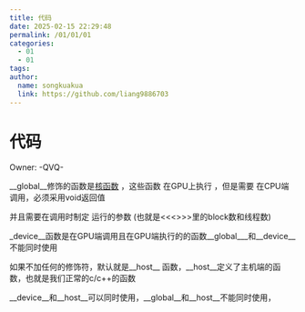```yaml
---
title: 代码
date: 2025-02-15 22:29:48
permalink: /01/01/01
categories: 
  - 01
  - 01
tags: 
author:
  name: songkuakua
  link: https://github.com/liang9886703
---
```

# 代码

Owner: -QVQ-

__global__修饰的函数是[核函数](https://so.csdn.net/so/search?q=%E6%A0%B8%E5%87%BD%E6%95%B0&spm=1001.2101.3001.7020)
，这些函数 在GPU上执行 ，但是需要 在CPU端调用，必须采用void返回值

并且需要在调用时制定 运行的参数 (也就是<<<>>>里的block数和线程数)

_device__函数是在GPU端调用且在GPU端执行的的函数__global___和__device__不能同时使用

如果不加任何的修饰符，默认就是__host__ 函数，__host__定义了主机端的函数，也就是我们正常的c/c++的函数

__device__和__host__可以同时使用，__global__和__host__不能同时使用，